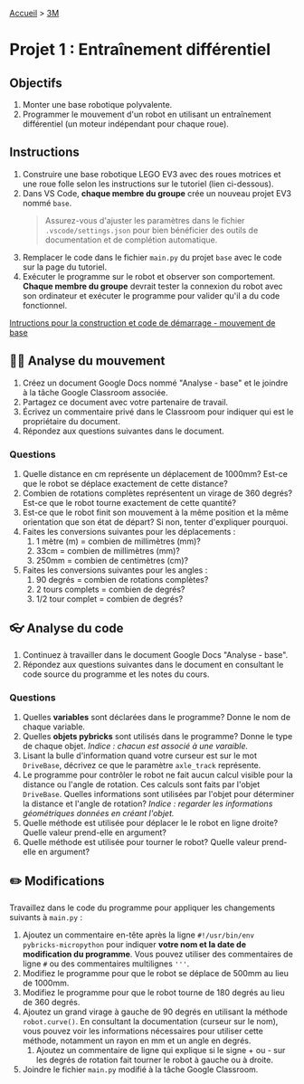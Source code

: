 [Accueil](./index.md) > [3M](./acceuil3M.md#projet-7--mouvement-avec-mission)

# Projet 1 : Entraînement différentiel

## Objectifs

1. Monter une base robotique polyvalente.
1. Programmer le mouvement d'un robot en utilisant un entraînement différentiel (un moteur indépendant pour chaque roue).

## Instructions

1. Construire une base robotique LEGO EV3 avec des roues motrices et une roue folle selon les instructions sur le tutoriel (lien ci-dessous).
1. Dans VS Code, **chaque membre du groupe** crée un nouveau projet EV3 nommé `base`.
    > Assurez-vous d'ajuster les paramètres dans le fichier `.vscode/settings.json` pour bien bénéficier des outils de documentation et de complétion automatique.
1. Remplacer le code dans le fichier `main.py` du projet `base` avec le code sur la page du tutoriel.
1. Exécuter le programme sur le robot et observer son comportement. **Chaque membre du groupe** devrait tester la connexion du robot avec son ordinateur et exécuter le programme pour valider qu'il a du code fonctionnel.

[Intructions pour la construction et code de démarrage - mouvement de base](https://pybricks.com/ev3-micropython/examples/robot_educator_basic.html)

## 🤸‍♀️ Analyse du mouvement

1. Créez un document Google Docs nommé "Analyse - base" et le joindre à la tâche Google Classroom associée.
1. Partagez ce document avec votre partenaire de travail.
1. Écrivez un commentaire privé dans le Classroom pour indiquer qui est le propriétaire du document.
1. Répondez aux questions suivantes dans le document.

### Questions

1. Quelle distance en cm représente un déplacement de 1000mm? Est-ce que le robot se déplace exactement de cette distance?
1. Combien de rotations complètes représentent un virage de 360 degrés? Est-ce que le robot tourne exactement de cette quantité?
1. Est-ce que le robot finit son mouvement à la même position et la même orientation que son état de départ? Si non, tenter d'expliquer pourquoi.
1. Faites les conversions suivantes pour les déplacements :
    1. 1 mètre (m) = combien de millimètres (mm)?
    1. 33cm = combien de millimètres (mm)?
    1. 250mm = combien de centimètres (cm)?
1. Faites les conversions suivantes pour les angles :
    1. 90 degrés = combien de rotations complètes?
    1. 2 tours complets = combien de degrés?
    1. 1/2 tour complet = combien de degrés?

## 👓 Analyse du code

1. Continuez à travailler dans le document Google Docs "Analyse - base".
1. Répondez aux questions suivantes dans le document en consultant le code source du programme et les notes du cours.

### Questions

1. Quelles **variables** sont déclarées dans le programme? Donne le nom de chaque variable.
1. Quelles **objets pybricks** sont utilisés dans le programme? Donne le type de chaque objet. _Indice : chacun est associé à une varaible._
1. Lisant la bulle d'information quand votre curseur est sur le mot `DriveBase`, décrivez ce que le paramètre `axle_track` représente.
1. Le programme pour contrôler le robot ne fait aucun calcul visible pour la distance ou l'angle de rotation. Ces calculs sont faits par l'objet `DriveBase`. Quelles informations sont utilisées par l'objet pour déterminer la distance et l'angle de rotation? _Indice : regarder les informations géométriques données en créant l'objet._
1. Quelle méthode est utilisée pour déplacer le le robot en ligne droite? Quelle valeur prend-elle en argument?
1. Quelle méthode est utilisée pour tourner le robot? Quelle valeur prend-elle en argument?

## ✏️ Modifications

Travaillez dans le code du programme pour appliquer les changements suivants à `main.py` :

1. Ajoutez un commentaire en-tête après la ligne `#!/usr/bin/env pybricks-micropython` pour indiquer **votre nom et la date de modification du programme**. Vous pouvez utiliser des commentaires de ligne `#` ou des commentaires multilignes `'''`.
1. Modifiez le programme pour que le robot se déplace de 500mm au lieu de 1000mm.
1. Modifiez le programme pour que le robot tourne de 180 degrés au lieu de 360 degrés.
1. Ajoutez un grand virage à gauche de 90 degrés en utilisant la méthode `robot.curve()`. En consultant la documentation (curseur sur le nom), vous pouvez voir les informations nécessaires pour utiliser cette méthode, notamment un rayon en mm et un angle en degrés.
    1. Ajoutez un commentaire de ligne qui explique si le signe + ou - sur les degrés de rotation fait tourner le robot à gauche ou à droite.
1. Joindre le fichier `main.py` modifié à la tâche Google Classroom.
